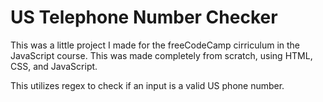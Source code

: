 # US Telephone Number Checker

This was a little project I made for the freeCodeCamp cirriculum in the JavaScript course.
This was made completely from scratch, using HTML, CSS, and JavaScript.

This utilizes regex to check if an input is a valid US phone number.
